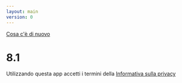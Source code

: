 ```yaml
---
layout: main
version: 0
---
```

[Cosa c'è di nuovo](/wiki/what-is-new/it)

# 8.1

Utilizzando questa app accetti i termini della [Informativa sulla privacy](/wiki/PrivacyPolicy/it)

